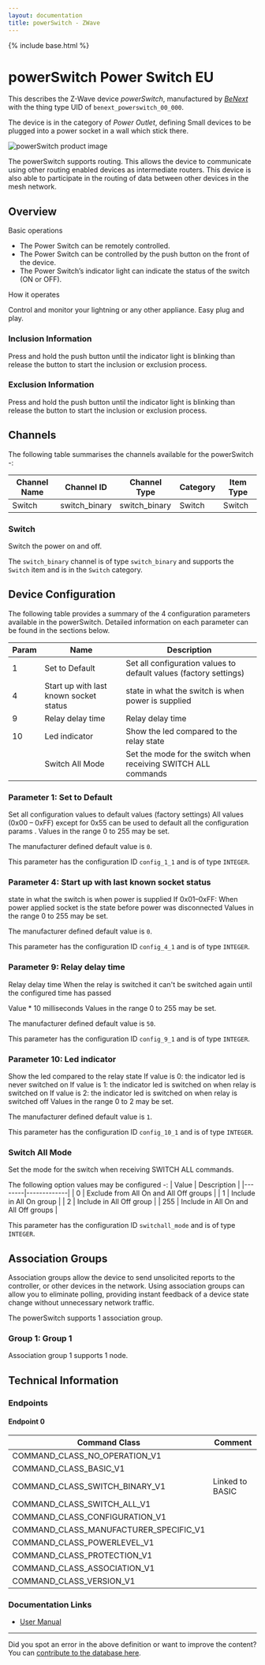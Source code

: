 ```yaml
---
layout: documentation
title: powerSwitch - ZWave
---
```


{% include base.html %}

# powerSwitch Power Switch EU
This describes the Z-Wave device *powerSwitch*, manufactured by *[BeNext](http://www.benext.eu/)* with the thing type UID of ```benext_powerswitch_00_000```.

The device is in the category of *Power Outlet*, defining Small devices to be plugged into a power socket in a wall which stick there.

![powerSwitch product image](https://www.cd-jackson.com/zwave_device_uploads/224/224_default.png)


The powerSwitch supports routing. This allows the device to communicate using other routing enabled devices as intermediate routers.  This device is also able to participate in the routing of data between other devices in the mesh network.

## Overview

Basic operations

  * The Power Switch can be remotely controlled.
  * The Power Switch can be controlled by the push button on the front of the device.
  * The Power Switch’s indicator light can indicate the status of the switch (ON or OFF).

How it operates

Control and monitor your lightning or any other appliance. Easy plug and play. 

### Inclusion Information

Press and hold the push button until the indicator light is blinking than release the button to start the inclusion or exclusion process.

### Exclusion Information

Press and hold the push button until the indicator light is blinking than release the button to start the inclusion or exclusion process.

## Channels

The following table summarises the channels available for the powerSwitch -:

| Channel Name | Channel ID | Channel Type | Category | Item Type |
|--------------|------------|--------------|----------|-----------|
| Switch | switch_binary | switch_binary | Switch | Switch | 

### Switch
Switch the power on and off.

The ```switch_binary``` channel is of type ```switch_binary``` and supports the ```Switch``` item and is in the ```Switch``` category.



## Device Configuration

The following table provides a summary of the 4 configuration parameters available in the powerSwitch.
Detailed information on each parameter can be found in the sections below.

| Param | Name  | Description |
|-------|-------|-------------|
| 1 | Set to Default | Set all configuration values to default values (factory settings) |
| 4 | Start up with last known socket status | state in what the switch is when power is supplied |
| 9 | Relay delay time | Relay delay time |
| 10 | Led indicator | Show the led compared to the relay state |
|  | Switch All Mode | Set the mode for the switch when receiving SWITCH ALL commands |

### Parameter 1: Set to Default

Set all configuration values to default values (factory settings)
All values (0x00 – 0xFF) except for 0x55 can be used to default all the configuration params .
Values in the range 0 to 255 may be set.

The manufacturer defined default value is ```0```.

This parameter has the configuration ID ```config_1_1``` and is of type ```INTEGER```.


### Parameter 4: Start up with last known socket status

state in what the switch is when power is supplied
If 0x01–0xFF: When power applied socket is the state before power was disconnected
Values in the range 0 to 255 may be set.

The manufacturer defined default value is ```0```.

This parameter has the configuration ID ```config_4_1``` and is of type ```INTEGER```.


### Parameter 9: Relay delay time

Relay delay time
When the relay is switched it can't be switched again until the configured time has passed

Value * 10 milliseconds
Values in the range 0 to 255 may be set.

The manufacturer defined default value is ```50```.

This parameter has the configuration ID ```config_9_1``` and is of type ```INTEGER```.


### Parameter 10: Led indicator

Show the led compared to the relay state
If value is 0: the indicator led is never switched on If value is 1: the indicator led is switched on when relay is switched on If value is 2: the indicator led is switched on when relay is switched off
Values in the range 0 to 2 may be set.

The manufacturer defined default value is ```1```.

This parameter has the configuration ID ```config_10_1``` and is of type ```INTEGER```.

### Switch All Mode

Set the mode for the switch when receiving SWITCH ALL commands.

The following option values may be configured -:
| Value  | Description |
|--------|-------------|
| 0 | Exclude from All On and All Off groups |
| 1 | Include in All On group |
| 2 | Include in All Off group |
| 255 | Include in All On and All Off groups |

This parameter has the configuration ID ```switchall_mode``` and is of type ```INTEGER```.


## Association Groups

Association groups allow the device to send unsolicited reports to the controller, or other devices in the network. Using association groups can allow you to eliminate polling, providing instant feedback of a device state change without unnecessary network traffic.

The powerSwitch supports 1 association group.

### Group 1: Group 1


Association group 1 supports 1 node.

## Technical Information

### Endpoints

#### Endpoint 0

| Command Class | Comment |
|---------------|---------|
| COMMAND_CLASS_NO_OPERATION_V1| |
| COMMAND_CLASS_BASIC_V1| |
| COMMAND_CLASS_SWITCH_BINARY_V1| Linked to BASIC|
| COMMAND_CLASS_SWITCH_ALL_V1| |
| COMMAND_CLASS_CONFIGURATION_V1| |
| COMMAND_CLASS_MANUFACTURER_SPECIFIC_V1| |
| COMMAND_CLASS_POWERLEVEL_V1| |
| COMMAND_CLASS_PROTECTION_V1| |
| COMMAND_CLASS_ASSOCIATION_V1| |
| COMMAND_CLASS_VERSION_V1| |

### Documentation Links

* [User Manual](https://www.cd-jackson.com/zwave_device_uploads/224/powerswitch.pdf)

---

Did you spot an error in the above definition or want to improve the content?
You can [contribute to the database here](http://www.cd-jackson.com/index.php/zwave/zwave-device-database/zwave-device-list/devicesummary/224).
